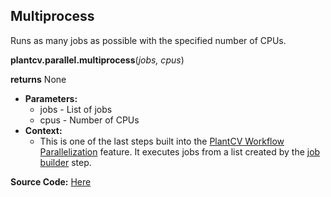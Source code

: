 ## Multiprocess

Runs as many jobs as possible with the specified number of CPUs.

**plantcv.parallel.multiprocess**(*jobs, cpus*)

**returns** None

- **Parameters:**
    - jobs   - List of jobs
    - cpus - Number of CPUs 
- **Context:**
    - This is one of the last steps built into the [PlantCV Workflow Parallelization](pipeline_parallel.md) feature. 
    It executes jobs from a list created by the [job builder](parallel_job_builder.md) step. 

**Source Code:** [Here](https://github.com/danforthcenter/plantcv/blob/master/plantcv/parallel/multiprocess.py)
